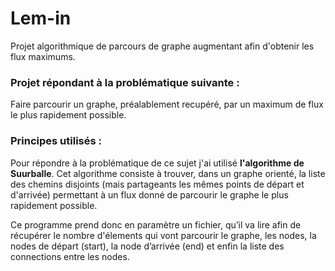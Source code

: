 # Lem-in

Projet algorithmique de parcours de graphe augmentant afin d'obtenir les flux maximums.

### Projet répondant à la problématique suivante :

Faire parcourir un graphe, préalablement recupéré, par un maximum de flux le plus rapidement possible.

### Principes utilisés :

Pour répondre à la problématique de ce sujet j'ai utilisé **l'algorithme de Suurballe**. 
Cet algorithme consiste à trouver, dans un graphe orienté, la liste des chemins disjoints (mais partageants les mêmes points de départ et d'arrivée)
permettant à un flux donné de parcourir le graphe le plus rapidement possible. 

Ce programme prend donc en paramètre un fichier, qu’il va lire afin de récupérer le nombre d'élements qui vont parcourir le graphe, les nodes, la nodes de départ (start), la node d’arrivée (end) et enfin la liste des connections entre les nodes.
